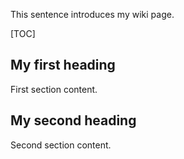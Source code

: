 This sentence introduces my wiki page.

[TOC]

## My first heading

First section content.

## My second heading

Second section content.
